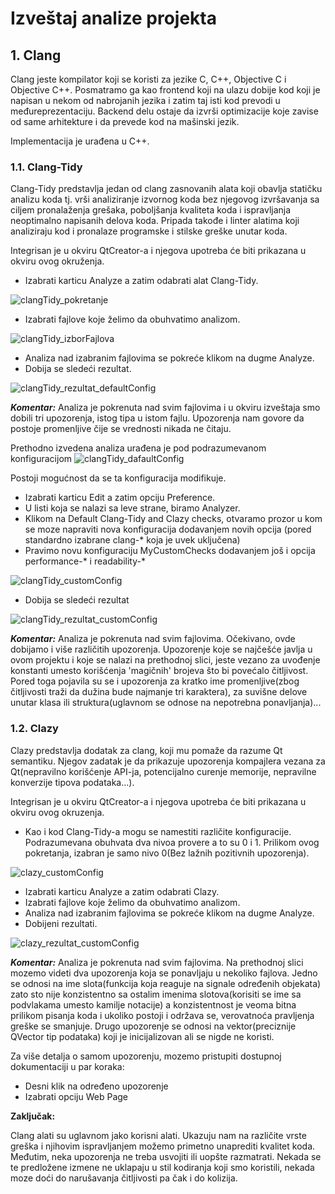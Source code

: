 # Izveštaj analize projekta

## 1. Clang
Clang jeste kompilator koji se koristi za jezike C, C++, Objective C i Objective C++. Posmatramo ga kao frontend koji na ulazu dobije kod koji je napisan u nekom od nabrojanih jezika i zatim taj isti kod prevodi u međureprezentaciju. Backend delu ostaje da izvrši optimizacije koje zavise od same arhitekture i da prevede kod na mašinski jezik.

Implementacija je urađena u C++.  



### 1.1. Clang-Tidy
Clang-Tidy predstavlja jedan od clang zasnovanih alata koji obavlja statičku analizu koda tj. vrši analiziranje izvornog koda bez njegovog izvršavanja sa ciljem pronalaženja grešaka, poboljšanja kvaliteta koda i ispravljanja neoptimalno napisanih delova koda.
Pripada takođe i linter alatima koji analiziraju kod i pronalaze programske i stilske greške unutar koda.

Integrisan je u okviru QtCreator-a i njegova upotreba će biti prikazana u okviru ovog okruženja.
* Izabrati karticu Analyze a zatim odabrati alat Clang-Tidy.
 
![clangTidy_pokretanje](https://github.com/MATF-Software-Verification/2023_Analysis_16-battleships/blob/main/Clang/Clang-Tidy/clangTidy_pokretanje.png "Pokretanje alata Clang-Tidy.")
* Izabrati fajlove koje želimo da obuhvatimo analizom.

![clangTidy_izborFajlova](https://github.com/MATF-Software-Verification/2023_Analysis_16-battleships/blob/main/Clang/Clang-Tidy/clangTidy_izborFajlova.png "Biranje fajlova za analizu.")
* Analiza nad izabranim fajlovima se pokreće klikom na dugme Analyze.
* Dobija se sledeći rezultat.

![clangTidy_rezultat_defaultConfig](https://github.com/MATF-Software-Verification/2023_Analysis_16-battleships/blob/main/Clang/Clang-Tidy/clangTidy_rezultat_defaultConfig.png "Rezultati analize.")


***Komentar:*** 
Analiza je pokrenuta nad svim fajlovima i u okviru izveštaja smo dobili tri upozorenja, istog tipa u istom fajlu. Upozorenja nam govore da postoje promenljive čije se vrednosti nikada ne čitaju.


Prethodno izvedena analiza urađena je pod podrazumevanom konfiguracijom
![clangTidy_dafaultConfig](https://github.com/MATF-Software-Verification/2023_Analysis_16-battleships/blob/main/Clang/Clang-Tidy/clangTidy_dafaultConfig.png "Podrazumevana konfiguracija za alat Clang-Tidy.")


Postoji mogućnost da se ta konfiguracija modifikuje.

* Izabrati karticu Edit a zatim opciju Preference.
* U listi koja se nalazi sa leve strane, biramo Analyzer.
* Klikom na Default Clang-Tidy and Clazy checks, otvaramo prozor u kom se moze napraviti nova konfiguracija dodavanjem novih opcija (pored standardno izabrane clang-* koja je uvek uključena)
* Pravimo novu konfiguraciju MyCustomChecks dodavanjem još i opcija performance-\* i readability-\*

![clangTidy_customConfig](https://github.com/MATF-Software-Verification/2023_Analysis_16-battleships/blob/main/Clang/Clang-Tidy/clangTidy_customConfig.png "Modifikovana konfiguracija za alat Clang-Tidy.")
* Dobija se sledeći rezultat

![clangTidy_rezultat_customConfig](https://github.com/MATF-Software-Verification/2023_Analysis_16-battleships/blob/main/Clang/Clang-Tidy/clangTidy_rezultat_customConfig.png "Rezultati analize.")


***Komentar:***
Analiza je pokrenuta nad svim fajlovima. Očekivano, ovde dobijamo i više različitih upozorenja. Upozorenje koje se najčešće javlja u ovom projektu i koje se nalazi na prethodnoj slici, jeste vezano za uvođenje konstanti umesto korišćenja 'magičnih' brojeva što bi povećalo čitljivost. Pored toga pojavila su se i upozorenja za kratko ime promenljive(zbog čitljivosti traži da dužina bude najmanje tri karaktera), za suvišne delove unutar klasa ili struktura(uglavnom se odnose na nepotrebna ponavljanja)...



### 1.2. Clazy
Clazy predstavlja dodatak za clang, koji mu pomaže da razume Qt semantiku. Njegov zadatak je da prikazuje upozorenja kompajlera vezana za Qt(nepravilno korišćenje API-ja, potencijalno curenje memorije, nepravilne konverzije tipova podataka...).


Integrisan je u okviru QtCreator-a i njegova upotreba će biti prikazana u okviru ovog okruzenja.

* Kao i kod Clang-Tidy-a mogu se namestiti različite konfiguracije. Podrazumevana obuhvata dva nivoa provere a to su 0 i 1. Prilikom ovog pokretanja, izabran je samo nivo 0(Bez lažnih pozitivnih upozorenja).

![clazy_customConfig](https://github.com/MATF-Software-Verification/2023_Analysis_16-battleships/blob/main/Clang/Clazy/clazy_customConfig.png "Modifikovana konfiguracija za alat Clazy.")
* Izabrati karticu Analyze a zatim odabrati Clazy.
* Izabrati fajlove koje želimo da obuhvatimo analizom.
* Analiza nad izabranim fajlovima se pokreće klikom na dugme Analyze.
* Dobijeni rezultati.
  
![clazy_rezultat_customConfig](https://github.com/MATF-Software-Verification/2023_Analysis_16-battleships/blob/main/Clang/Clazy/clazy_rezultat_customConfig.png "Rezultati analize.")


***Komentar:***
Analiza je pokrenuta nad svim fajlovima. Na prethodnoj slici mozemo videti dva upozorenja koja se ponavljaju u nekoliko fajlova. Jedno se odnosi na ime slota(funkcija koja reaguje na signale određenih objekata) zato sto nije konzistentno sa ostalim imenima slotova(korisiti se ime sa podvlakama umesto kamilje notacije) a konzistentnost je veoma bitna prilikom pisanja koda i ukoliko postoji i održava se, verovatnoća pravljenja greške se smanjuje. Drugo upozorenje se odnosi na vektor(preciznije QVector tip podataka) koji je inicijalizovan ali se nigde ne koristi.



Za više detalja o samom upozorenju, mozemo pristupiti dostupnoj dokumentaciji u par koraka:
* Desni klik na određeno upozorenje
* Izabrati opciju Web Page



**Zaključak:**

Clang alati su uglavnom jako korisni alati. Ukazuju nam na različite vrste greška i njihovim ispravljanjem možemo primetno unaprediti kvalitet koda.
Međutim, neka upozorenja ne treba usvojiti ili uopšte razmatrati. Nekada se te predložene izmene ne uklapaju u stil kodiranja koji smo koristili, nekada moze doći do narušavanja čitljivosti pa čak i do kolizija.

